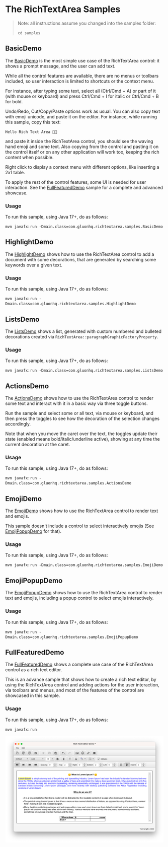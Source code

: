 # The RichTextArea Samples

> Note: all instructions assume you changed into the samples folder:
> ```shell
> cd samples
> ```

## BasicDemo

The [BasicDemo](samples/src/main/java/com/gluonhq/richtextarea/samples/BasicDemo.java) is the most simple use case of 
the RichTextArea control: it shows a prompt message, and the user can add text.

While all the control features are available, there are no menus or toolbars included, so user interaction is limited 
to shortcuts or the context menu.

For instance, after typing some text, select all (Ctrl/Cmd + A) or part of it (with mouse or keyboard) and press 
Ctrl/Cmd + I for italic or Ctrl/Cmd + B for bold.

Undo/Redo, Cut/Copy/Paste options work as usual. You can also copy text with emoji unicode, and paste it on the editor.
For instance, while running this sample, copy this text:

```
Hello Rich Text Area 👋🏼
```

and paste it inside the RichTextArea control, you should see the waving hand emoji and some text. Also copying from
the control and pasting it on the control itself or on any other application will work
too, keeping the rich content when possible.

Right click to display a context menu with different options, like inserting a
2x1 table.

To apply the rest of the control features, some UI is needed for user interaction. See
the [FullFeaturedDemo](#fullfeatureddemo) sample for a complete and advanced showcase.

### Usage

To run this sample, using Java 17+, do as follows:

```
mvn javafx:run -Dmain.class=com.gluonhq.richtextarea.samples.BasicDemo
```

## HighlightDemo

The [HighlightDemo](samples/src/main/java/com/gluonhq/richtextarea/samples/HighlightDemo.java) shows how to use the 
RichTextArea control to add a document with some decorations, that are generated by searching some keywords over a 
given text.

### Usage

To run this sample, using Java 17+, do as follows:

```
mvn javafx:run -Dmain.class=com.gluonhq.richtextarea.samples.HighlightDemo
```

## ListsDemo

The [ListsDemo](samples/src/main/java/com/gluonhq/richtextarea/samples/ListsDemo.java) shows a list, generated with 
custom numbered and bulleted decorations created via `RichTextArea::paragraphGraphicFactoryProperty`.

### Usage

To run this sample, using Java 17+, do as follows:

```
mvn javafx:run -Dmain.class=com.gluonhq.richtextarea.samples.ListsDemo
```

## ActionsDemo

The [ActionsDemo](samples/src/main/java/com/gluonhq/richtextarea/samples/ActionsDemo.java) shows how to use the 
RichTextArea control to render some text and interact with it in a basic way via three toggle buttons.

Run the sample and select some or all text, via mouse or keyboard, and then press the toggles to see how the decoration
of the selection changes accordingly.

Note that when you move the caret over the text, the toggles update their state 
(enabled means bold/italic/underline active), showing at any time the current decoration at the caret.

### Usage

To run this sample, using Java 17+, do as follows:

```
mvn javafx:run -Dmain.class=com.gluonhq.richtextarea.samples.ActionsDemo
```

## EmojiDemo

The [EmojiDemo](samples/src/main/java/com/gluonhq/richtextarea/samples/EmojiDemo.java) shows how to use the 
RichTextArea control to render text and emojis.

This sample doesn't include a control to select interactively emojis (See [EmojiPopupDemo](#emojipopupdemo) for that).

### Usage

To run this sample, using Java 17+, do as follows:

```
mvn javafx:run -Dmain.class=com.gluonhq.richtextarea.samples.EmojiDemo
```

## EmojiPopupDemo

The [EmojiPopupDemo](samples/src/main/java/com/gluonhq/richtextarea/samples/EmojiPopupDemo.java) shows how to use the
RichTextArea control to render text and emojis, including a popup control to select emojis interactively.

### Usage

To run this sample, using Java 17+, do as follows:

```
mvn javafx:run -Dmain.class=com.gluonhq.richtextarea.samples.EmojiPopupDemo
```

## FullFeaturedDemo

The [FullFeaturedDemo](samples/src/main/java/com/gluonhq/richtextarea/samples/FullFeaturedDemo.java) shows a complete
use case of the RichTextArea control as a rich text editor. 

This is an advance sample that shows how to create a rich text editor, by using the RichTextArea control and adding
actions for the user interaction, via toolbars and menus, and most of the features of the control are showcased in this
sample.

### Usage

To run this sample, using Java 17+, do as follows:

```
mvn javafx:run
```

![rta_editor.png](../.github/assets/rta_editor.png)
